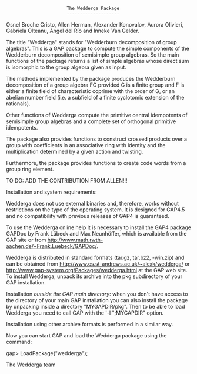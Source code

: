                            The Wedderga Package
                           --------------------
Osnel Broche Cristo, Allen Herman, Alexander Konovalov, Aurora Olivieri,
Gabriela Olteanu, Ángel del Río and Inneke Van Gelder.


The title "Wedderga" stands for "Wedderburn decomposition of group algebras". 
This is a  GAP package  to compute  the simple components  of the  Wedderburn 
decomposition  of  semisimple  group algebras.  So the main functions  of the 
package returns  a list of simple algebras  whose direct sum is isomorphic to 
the group algebra given as input.

The methods implemented by the package  produces the Wedderburn decomposition 
of a group algebra FG provided  G is a finite group and  F is either a finite 
field  of  characteristic coprime with  the order of G,  or an abelian number 
field (i.e. a subfield of a finite cyclotomic extension of the rationals).

Other functions  of  Wedderga  compute  the primitive  central idempotents of 
semisimple  group  algebras  and  a  complete  set  of  orthogonal  primitive 
idempotents.

The package also  provides  functions  to  construct  crossed products over a 
group  with  coefficients  in  an  associative  ring  with  identity  and the 
multiplication determined by a given action and twisting.

Furthermore, the package  provides functions to create code words from a group 
ring element.

TO DO: ADD THE CONTRIBUTION FROM ALLEN!!!

Installation and system requirements:

Wedderga  does  not  use  external  binaries and,  therefore,  works  without 
restrictions on  the type  of the operating system. It is designed for GAP4.5 
and no compatibility with previous releases of GAP4 is guaranteed.

To use the Wedderga online  help it is necessary  to install the GAP4 package 
GAPDoc by Frank Lübeck and  Max  Neunhöffer,  which is available from the GAP 
site or from http://www.math.rwth-aachen.de/~Frank.Luebeck/GAPDoc/.

Wedderga is distributed in standard formats  (tar.gz, tar.bz2, -win.zip)  and 
can  be  obtained  from  http://www.cs.st-andrews.ac.uk/~alexk/wedderga/   or 
http://www.gap-system.org/Packages/wedderga.html  at  the  GAP web site.   To 
install Wedderga,  unpack its archive  into the pkg subdirectory  of your GAP
installation.  

Installation *outside the GAP main directory*:  when you don't have access to 
the directory of your main GAP installation  you can also install the package 
by unpacking  inside  a directory  "MYGAPDIR/pkg".  Then  to be  able to load
Wedderga you need to call GAP with the '-l ";MYGAPDIR" option.

Installation using other archive formats is performed in a similar way.

Now you can start GAP and load the Wedderga package using the command:

gap> LoadPackage("wedderga");



The Wedderga team                                               
